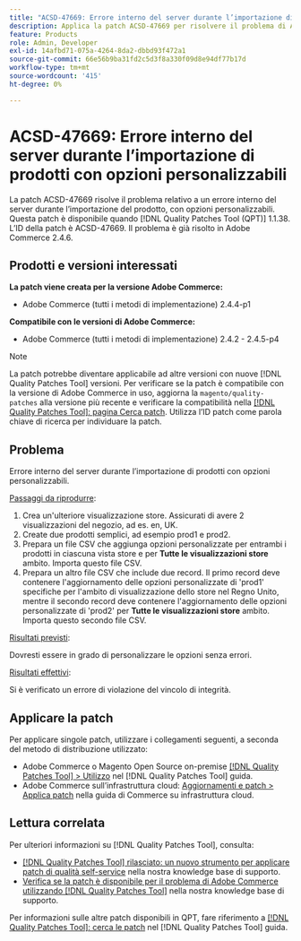```yaml
---
title: "ACSD-47669: Errore interno del server durante l’importazione di prodotti con opzioni personalizzabili"
description: Applica la patch ACSD-47669 per risolvere il problema di Adobe Commerce in caso di errore interno del server durante l’importazione di prodotti con opzioni personalizzabili.
feature: Products
role: Admin, Developer
exl-id: 14afbd71-075a-4264-8da2-dbbd93f472a1
source-git-commit: 66e56b9ba31fd2c5d3f8a330f09d8e94df77b17d
workflow-type: tm+mt
source-wordcount: '415'
ht-degree: 0%

---
```


# ACSD-47669: Errore interno del server durante l’importazione di prodotti con opzioni personalizzabili

La patch ACSD-47669 risolve il problema relativo a un errore interno del server durante l’importazione del prodotto, con opzioni personalizzabili. Questa patch è disponibile quando [!DNL Quality Patches Tool (QPT)] 1.1.38. L’ID della patch è ACSD-47669. Il problema è già risolto in Adobe Commerce 2.4.6.

## Prodotti e versioni interessati

**La patch viene creata per la versione Adobe Commerce:**

* Adobe Commerce (tutti i metodi di implementazione) 2.4.4-p1

**Compatibile con le versioni di Adobe Commerce:**

* Adobe Commerce (tutti i metodi di implementazione) 2.4.2 - 2.4.5-p4

>[!NOTE]
>
>La patch potrebbe diventare applicabile ad altre versioni con nuove [!DNL Quality Patches Tool] versioni. Per verificare se la patch è compatibile con la versione di Adobe Commerce in uso, aggiorna la `magento/quality-patches` alla versione più recente e verificare la compatibilità nella [[!DNL Quality Patches Tool]: pagina Cerca patch](https://experienceleague.adobe.com/tools/commerce-quality-patches/index.html). Utilizza l’ID patch come parola chiave di ricerca per individuare la patch.

## Problema

Errore interno del server durante l’importazione di prodotti con opzioni personalizzabili.

<u>Passaggi da riprodurre</u>:

1. Crea un&#39;ulteriore visualizzazione store. Assicurati di avere 2 visualizzazioni del negozio, ad es. en, UK.
1. Create due prodotti semplici, ad esempio prod1 e prod2.
1. Prepara un file CSV che aggiunga opzioni personalizzate per entrambi i prodotti in ciascuna vista store e per **Tutte le visualizzazioni store** ambito. Importa questo file CSV.
1. Prepara un altro file CSV che include due record. Il primo record deve contenere l&#39;aggiornamento delle opzioni personalizzate di &#39;prod1&#39; specifiche per l&#39;ambito di visualizzazione dello store nel Regno Unito, mentre il secondo record deve contenere l&#39;aggiornamento delle opzioni personalizzate di &#39;prod2&#39; per **Tutte le visualizzazioni store** ambito. Importa questo secondo file CSV.

<u>Risultati previsti</u>:

Dovresti essere in grado di personalizzare le opzioni senza errori.

<u>Risultati effettivi</u>:

Si è verificato un errore di violazione del vincolo di integrità.

## Applicare la patch

Per applicare singole patch, utilizzare i collegamenti seguenti, a seconda del metodo di distribuzione utilizzato:

* Adobe Commerce o Magento Open Source on-premise [[!DNL Quality Patches Tool] > Utilizzo](https://experienceleague.adobe.com/docs/commerce-operations/tools/quality-patches-tool/usage.html) nel [!DNL Quality Patches Tool] guida.
* Adobe Commerce sull’infrastruttura cloud: [Aggiornamenti e patch > Applica patch](https://experienceleague.adobe.com/docs/commerce-cloud-service/user-guide/develop/upgrade/apply-patches.html) nella guida di Commerce su infrastruttura cloud.

## Lettura correlata

Per ulteriori informazioni su [!DNL Quality Patches Tool], consulta:

* [[!DNL Quality Patches Tool] rilasciato: un nuovo strumento per applicare patch di qualità self-service](/help/announcements/adobe-commerce-announcements/magento-quality-patches-released-new-tool-to-self-serve-quality-patches.md) nella nostra knowledge base di supporto.
* [Verifica se la patch è disponibile per il problema di Adobe Commerce utilizzando [!DNL Quality Patches Tool]](/help/support-tools/patches-available-in-qpt-tool/check-patch-for-magento-issue-with-magento-quality-patches.md) nella nostra knowledge base di supporto.

Per informazioni sulle altre patch disponibili in QPT, fare riferimento a [[!DNL Quality Patches Tool]: cerca le patch](https://experienceleague.adobe.com/tools/commerce-quality-patches/index.html) nel [!DNL Quality Patches Tool] guida.
